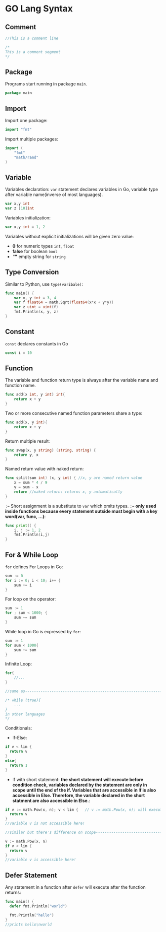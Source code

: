 # GO Lang Syntax
## Comment
```go
//This is a comment line
```
```go
/*
This is a comment segment
*/
```
## Package
Programs start running in package `main`.
```go
package main
```
## Import
Import one package:
```go
import "fmt"
```
Import multiple packages:
```go
import (
	"fmt"
	"math/rand"
)
```
## Variable
Variables declaration: `var` statement declares variables in Go, variable type after variable name(inverse of most languages).
```go
var x,y int
var z [10]int
```
Variables initialization:
```go
var x,y int = 1, 2
```
Variables without explicit initializations will be given zero value:
  - **0** for numeric types `int`, `float`
  - **false** for boolean `bool`
  - **""** empty string for `string`
## Type Conversion
Similar to Python, use `type(varibale)`:
```go
func main() {
	var x, y int = 3, 4
	var f float64 = math.Sqrt(float64(x*x + y*y))
	var z uint = uint(f)
	fmt.Println(x, y, z)
}
```
## Constant
`const` declares constants in Go
```go
const i = 10
```
## Function
The variable and function return type is always after the variable name and function name.
```go
func add(x int, y int) int{
	return x + y
}
```
Two or more consecutive named function parameters share a type:
```go
func add(x, y int){
	return x + y
}
```
Return multiple result:
```go
func swap(x, y string) (string, string) {
	return y, x
}
```
Named return value with naked return:
```go
func split(sum int) (x, y int) { //x, y are named return value
	x = sum * 4 / 9
	y = sum - x
	return //naked return: returns x, y automatically
}
```
`:=` Short assignment is a substitute to `var` which omits types. `:=` **only used inside functions because every statement outside must begin with a key word(var, func, ...)**:
```go
func print() {
	i, j := 1, 2
	fmt.Println(i,j)
}
```
## For & While Loop
`for` defines For Loops in Go:
```go
sum := 0
for i := 0; i < 10; i++ {
	sum += i
}
```
For loop on the operator:
```go
sum := 1
for ; sum < 1000; {
	sum += sum
}
```
While loop in Go is expressed by `for`:
```go
sum := 1
for sum < 1000{
	sum += sum
}
```
Infinite Loop:
```go
for{
	//...
}

//same as-------------------------------------------------------------------------------

/* while (true){
	...
}
in other languages
*/
```
Conditionals:
  - If-Else:
  ```go
  if v < lim {
  	return v
  }
  else{
  	return 1
  }
  ```
  - If with short statement: **the short statement will execute before condition check, variables declared by the statement are only in scope until the end of the if. Variables that are accessible in If is also accessible in Else. Therefore, the variable declared in the short statment are also accessible in Else.**:
  ```go
  if v := math.Pow(x, n); v < lim {   // v := math.Pow(x, n); will execute before the if statement check
  	return v
  }
  //variable v is not accessible here!
  
  //similar but there's difference on scope---------------------------------------------------
  
  v := math.Pow(x, n)
  if v < lim {
  	return v
  }
  //variable v is accessible here!
  ```
  ## Defer Statement
  Any statement in a function after `defer` will execute after the function returns:
  ```go
  func main() {
  	defer fmt.Println("world")

	fmt.Println("hello")
  }
  //prints hello\nworld
  ```
